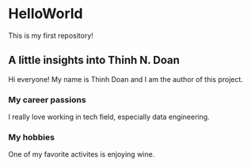 # HelloWorld
This is my first repository!

## A little insights into Thinh N. Doan
Hi everyone! My name is Thinh Doan and I am the author of this project.

### My career passions
I really love working in tech field, especially data engineering.

### My hobbies
One of my favorite activites is enjoying wine.
